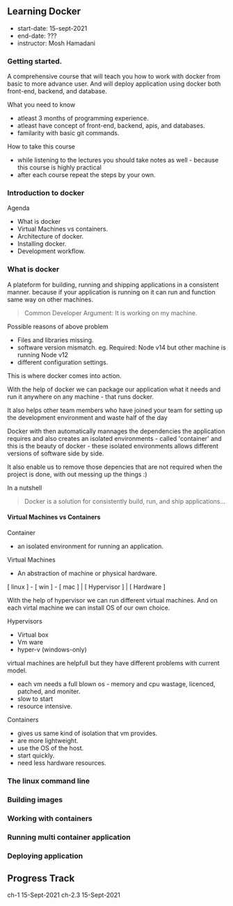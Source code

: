 ## Learning Docker

- start-date: 15-sept-2021
- end-date: ???
- instructor: Mosh Hamadani


### Getting started.

A comprehensive course that will teach you how to work with docker from basic to more advance user.
And will deploy application using docker both front-end, backend, and database.

What you need to know
- atleast 3 months of programming experience.
- atleast have concept of front-end, backend, apis, and databases.
- familarity with basic git commands.

How to take this course
- while listening to the lectures you should take notes as well - because this course is highly practical
- after each course repeat the steps by your own.


### Introduction to docker

Agenda
- What is docker
- Virtual Machines vs containers.
- Architecture of docker.
- Installing docker.
- Development workflow.


### What is docker

A plateform for building, running and shipping applications in a consistent manner.
because if your application is running on it can run and function same way on other machines.

> Common Developer Argument: It is working on my machine.

Possible reasons of above problem
- Files and libraries missing.
- software version mismatch. eg. Required: Node v14 but other machine is running Node v12 
- different configuration settings.

This is where docker comes into action.

With the help of docker we can package our application what it needs and run it anywhere on any machine - that runs docker.


It also helps other team members who have joined your team for setting up the development environment and waste half of the day

Docker with then automatically mannages the dependencies the application requires and also creates an isolated environments - called 'container'
and this is the beauty of docker - these isolated environments allows different versions of software side by side. 


It also enable us to remove those depencies that are not required when the project is done, with out messing up the things :)

In a nutshell

> Docker is a solution for consistently build, run, and ship applications...

#### Virtual Machines vs Containers

Container
- an isolated environment for running an application. 

Virtual Machines
- An abstraction of machine or physical hardware.



[ linux ] - [ win ] - [ mac ]
               |
         [ Hypervisor ]
               |
         [ Hardware ]



With the help of hypervisor we can run different virtual machines. And on each virtal machine we can install OS of our own choice.

Hypervisors
- Virtual box
- Vm ware
- hyper-v (windows-only)

virtual machines are helpfull but they have different problems with current model.
- each vm needs a full blown os - memory and cpu wastage, licenced, patched, and moniter.
- slow to start
- resource intensive.


Containers
- gives us same kind of isolation that vm provides.
- are more lightweight.
- use the OS of the host.
- start quickly.
- need less hardware resources.





		


### The linux command line


### Building images


### Working with containers


### Running multi container application


### Deploying application




## Progress Track

ch-1    15-Sept-2021
ch-2.3  15-Sept-2021 

